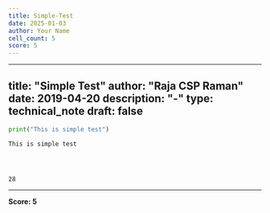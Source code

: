 ```yaml
---
title: Simple-Test
date: 2025-01-03
author: Your Name
cell_count: 5
score: 5
---
```


---
title: "Simple Test"
author: "Raja CSP Raman"
date: 2019-04-20
description: "-"
type: technical_note
draft: false
---

```python
print("This is simple test")
```

    This is simple test



```python

```


```python

```


```python

```




    28




---
**Score: 5**